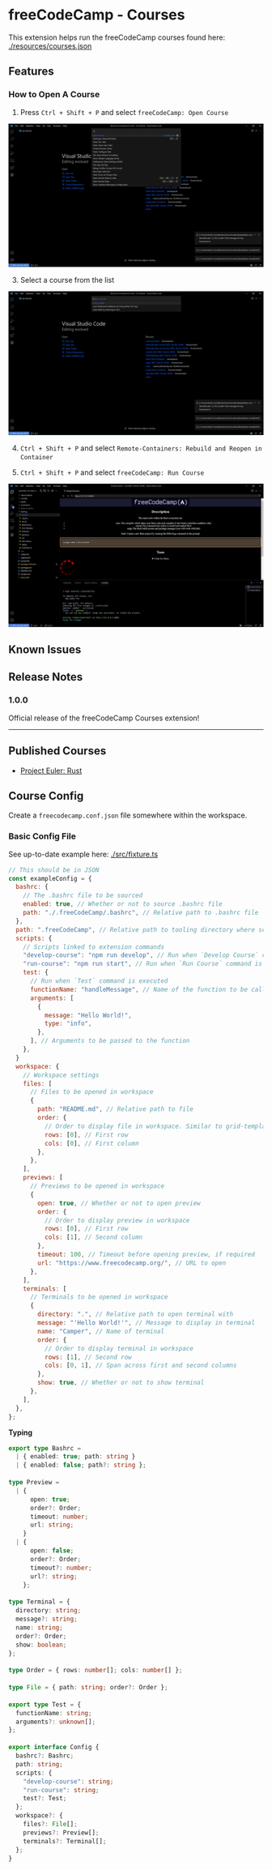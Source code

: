 # freeCodeCamp - Courses

<!-- TODO: Add link to potential page with course descriptions/images -->

This extension helps run the freeCodeCamp courses found here: [./resources/courses.json](resources/courses.json)

## Features

### How to Open A Course

1. Press `Ctrl + Shift + P` and select `freeCodeCamp: Open Course`

![Open Course](images/open-course.png)

3. Select a course from the list

![Courses List](images/courses-list.png)

4. `Ctrl + Shift + P` and select `Remote-Containers: Rebuild and Reopen in Container`

5. `Ctrl + Shift + P` and select `freeCodeCamp: Run Course`

![Opening Example Course](images/opening-example-course.png)

## Known Issues

## Release Notes

### 1.0.0

Official release of the freeCodeCamp Courses extension!

---

## Published Courses

- [Project Euler: Rust](https://github.com/freeCodeCamp/euler-rust/)

## Course Config

Create a `freecodecamp.conf.json` file somewhere within the workspace.

### Basic Config File

See up-to-date example here: [./src/fixture.ts](src/fixture.ts)

```js
// This should be in JSON
const exampleConfig = {
  bashrc: {
    // The .bashrc file to be sourced
    enabled: true, // Whether or not to source .bashrc file
    path: "./.freeCodeCamp/.bashrc", // Relative path to .bashrc file
  },
  path: ".freeCodeCamp", // Relative path to tooling directory where scripts will be run
  scripts: {
    // Scripts linked to extension commands
    "develop-course": "npm run develop", // Run when `Develop Course` command is executed
    "run-course": "npm run start", // Run when `Run Course` command is executed
    test: {
      // Run when `Test` command is executed
      functionName: "handleMessage", // Name of the function to be called
      arguments: [
        {
          message: "Hello World!",
          type: "info",
        },
      ], // Arguments to be passed to the function
    },
  }
  workspace: {
    // Workspace settings
    files: [
      // Files to be opened in workspace
      {
        path: "README.md", // Relative path to file
        order: {
          // Order to display file in workspace. Similar to grid-template-area
          rows: [0], // First row
          cols: [0], // First column
        },
      },
    ],
    previews: [
      // Previews to be opened in workspace
      {
        open: true, // Whether or not to open preview
        order: {
          // Order to display preview in workspace
          rows: [0], // First row
          cols: [1], // Second column
        },
        timeout: 100, // Timeout before opening preview, if required
        url: "https://www.freecodecamp.org/", // URL to open
      },
    ],
    terminals: [
      // Terminals to be opened in workspace
      {
        directory: ".", // Relative path to open terminal with
        message: "'Hello World!'", // Message to display in terminal
        name: "Camper", // Name of terminal
        order: {
          // Order to display terminal in workspace
          rows: [1], // Second row
          cols: [0, 1], // Span across first and second columns
        },
        show: true, // Whether or not to show terminal
      },
    ],
  },
};
```

**Typing**

```ts
export type Bashrc =
  | { enabled: true; path: string }
  | { enabled: false; path?: string };

type Preview =
  | {
      open: true;
      order?: Order;
      timeout: number;
      url: string;
    }
  | {
      open: false;
      order?: Order;
      timeout?: number;
      url?: string;
    };

type Terminal = {
  directory: string;
  message?: string;
  name: string;
  order?: Order;
  show: boolean;
};

type Order = { rows: number[]; cols: number[] };

type File = { path: string; order?: Order };

export type Test = {
  functionName: string;
  arguments?: unknown[];
};

export interface Config {
  bashrc?: Bashrc;
  path: string;
  scripts: {
    "develop-course": string;
    "run-course": string;
    test?: Test;
  };
  workspace?: {
    files?: File[];
    previews?: Preview[];
    terminals?: Terminal[];
  };
}
```

